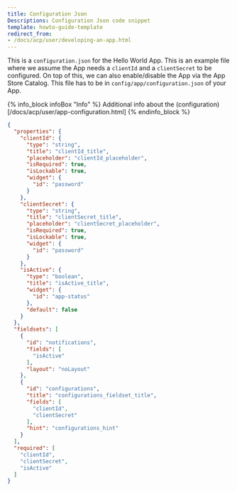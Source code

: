 ```yaml
---
title: Configuration Json
Descriptions: Configuration Json code snippet
template: howto-guide-template
redirect_from:
- /docs/acp/user/developing-an-app.html
---
```


This is a `configuration.json` for the Hello World App. 
This is an example file where we assume the App needs a `clientId` and a `clientSecret` to be configured. On top of this, we can also enable/disable the App via the App Store Catalog.
This file has to be in `config/app/configuration.json` of your App.

{% info_block infoBox "Info" %}
Additional info about the (configuration)[/docs/acp/user/app-configuration.html]
{% endinfo_block %}

```json
{
  "properties": {
    "clientId": {
      "type": "string",
      "title": "clientId_title",
      "placeholder": "clientId_placeholder",
      "isRequired": true,
      "isLockable": true,
      "widget": {
        "id": "password"
      }
    },
    "clientSecret": {
      "type": "string",
      "title": "clientSecret_title",
      "placeholder": "clientSecret_placeholder",
      "isRequired": true,
      "isLockable": true,
      "widget": {
        "id": "password"
      }
    },
    "isActive": {
      "type": "boolean",
      "title": "isActive_title",
      "widget": {
        "id": "app-status"
      },
      "default": false
    }
  },
  "fieldsets": [
    {
      "id": "notifications",
      "fields": [
        "isActive"
      ],
      "layout": "noLayout"
    },
    {
      "id": "configurations",
      "title": "configurations_fieldset_title",
      "fields": [
        "clientId",
        "clientSecret"
      ],
      "hint": "configurations_hint"
    }
  ],
  "required": [
    "clientId",
    "clientSecret",
    "isActive"
  ]
}
```
